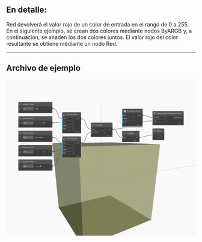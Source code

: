 ## En detalle:
Red devolverá el valor rojo de un color de entrada en el rango de 0 a 255. En el siguiente ejemplo, se crean dos colores mediante nodos ByARGB y, a continuación, se añaden los dos colores juntos. El valor rojo del color resultante se obtiene mediante un nodo Red.
___
## Archivo de ejemplo

![Red](./DSCore.Color.Red_img.jpg)

